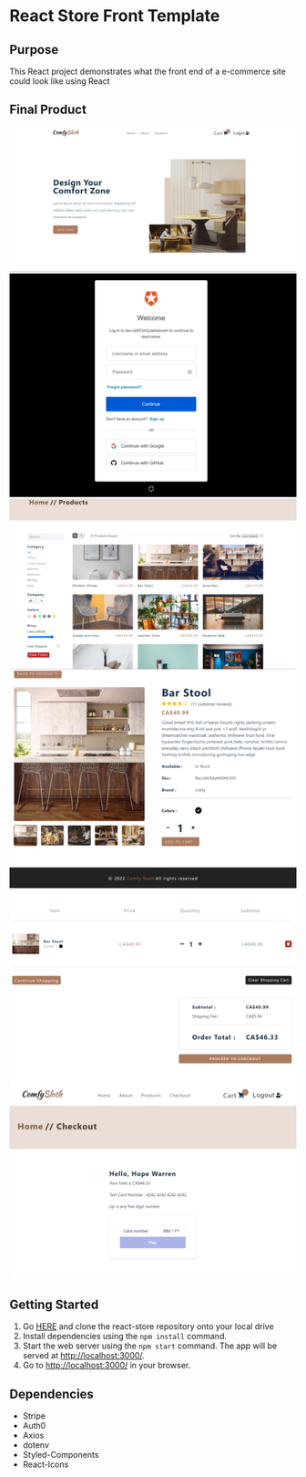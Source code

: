 # React Store Front Template

## Purpose

This React project demonstrates what the front end of a e-commerce site could look like using React

## Final Product

!["landing Page"](https://github.com/hopeVaughn/react-store/blob/main/store-front.png)
!["login authentication"](https://github.com/hopeVaughn/react-store/blob/main/store-front-2.png)
!["all products"](https://github.com/hopeVaughn/react-store/blob/main/store-front-3.png)
!["single product"](https://github.com/hopeVaughn/react-store/blob/main/store-front-4.png)
!["shopping cart"](https://github.com/hopeVaughn/react-store/blob/main/store-front-5.png)
!["check out"](https://github.com/hopeVaughn/react-store/blob/main/store-front-6.png)

## Getting Started

1. Go [HERE](https://github.com/hopeVaughn/react-store) and clone the react-store repository onto your local drive
2. Install dependencies using the `npm install` command.
3. Start the web server using the `npm start` command. The app will be served at <http://localhost:3000/>.
4. Go to <http://localhost:3000/> in your browser.

## Dependencies

- Stripe
- Auth0
- Axios
- dotenv
- Styled-Components
- React-Icons
